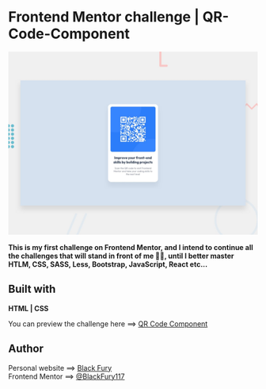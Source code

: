 # Frontend Mentor challenge | QR-Code-Component

![Design preview for the QR Code Component](https://github.com/BlackFury117/QR-Code-Component/blob/main/design/desktop-preview.jpg?raw=true)

**This is my first challenge on Frontend Mentor, and I intend to continue all the challenges that will stand in front of me ✌🏾, until I better master HTLM, CSS, SASS, Less, Bootstrap, JavaScript, React etc...**

## Built with

**HTML | CSS** <br>

You can preview the challenge here ==> <a href="https://blackfury117.github.io/QR-Code-Component/" target="_blank">QR Code Component</a>

## Author

Personal website ==> <a href="https://blackfury117.github.io/" target="_blank">Black Fury</a> <br>
Frontend Mentor ==> <a href="https://www.frontendmentor.io/profile/BlackFury117" target="_blank">@BlackFury117</a>